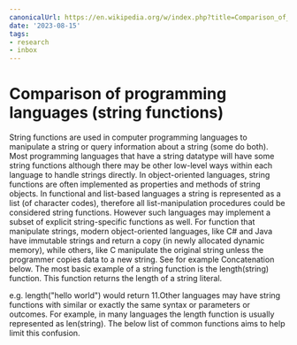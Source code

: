 ```yaml
---
canonicalUrl: https://en.wikipedia.org/w/index.php?title=Comparison_of_programming_languages_(string_functions)&oldid=1161065332#Concatenation
date: '2023-08-15'
tags:
- research
- inbox
---
```


# Comparison of programming languages (string functions)

String functions are used in computer programming languages to manipulate a string or query information about a string (some do both).
Most programming languages that have a string datatype will have some string functions although there may be other low-level ways within each language to handle strings directly. In object-oriented languages, string functions are often implemented as properties and methods of string objects. In functional and list-based languages a string is represented as a list (of character codes), therefore all list-manipulation procedures could be considered string functions. However such languages may implement a subset of explicit string-specific functions as well.
For function that manipulate strings, modern object-oriented languages, like C# and Java have immutable strings and return a copy (in newly allocated dynamic memory), while others, like C manipulate the original string unless the programmer copies data to a new string. See for example Concatenation below.
The most basic example of a string function is the length(string) function. This function returns the length of a string literal.

e.g. length("hello world") would return 11.Other languages may have string functions with similar or exactly the same syntax or parameters or outcomes. For example, in many languages the length function is usually represented as len(string).  The below list of common functions aims to help limit this confusion.
